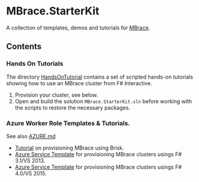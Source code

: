 # MBrace.StarterKit

A collection of templates, demos and tutorials for [MBrace](http://m-brace.net/).

## Contents

### Hands On Tutorials

The directory [HandsOnTutorial](HandsOnTutorial) contains a set of scripted 
hands-on tutorials showing how to use an MBrace cluster from F# Interactive.

1. Provision your cluster, see below.
2. Open and build the solution ``MBrace.StarterKit.sln`` before working with the scripts
   to restore the necessary packages.

### Azure Worker Role Templates & Tutorials.

See also [AZURE.md](azure/AZURE.md)

* [Tutorial](azure/brisk-tutorial.md) on provisioning MBrace using Brisk.
* [Azure Service Template](azure/MBrace.Azure.Service.VS2013.sln) for provisioning MBrace clusters usings F# 3.1/VS 2013.
* [Azure Service Template](azure/MBrace.Azure.Service.VS2015.sln) for provisioning MBrace clusters usings F# 4.0/VS 2015.